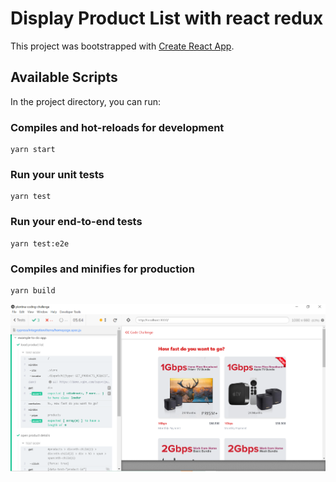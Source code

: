 # Display Product List with react redux

This project was bootstrapped with [Create React App](https://github.com/facebook/create-react-app).

## Available Scripts

In the project directory, you can run:

### Compiles and hot-reloads for development
```
yarn start
```
### Run your unit tests
```
yarn test
```
### Run your end-to-end tests
```
yarn test:e2e
```
### Compiles and minifies for production
```
yarn build
```

![alt text](https://github.com/adnin/plentina-coding-challenge/blob/main/screenshots/Screenshot_2.png?raw=true)